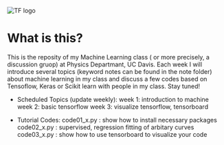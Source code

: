 ![TF logo](https://github.com/pipidog/MLclass/raw/master/notes/TF_logo_no_shadow_1.png)
# What is this?
This is the reposity of my Machine Learning class ( or more precisely, 
a discussion gruop) at Physics Departmant, UC Davis. Each 
week I will introduce several topics (keyword notes can be found in
the note folder) about machine learning in my class
and discuss a few codes based on Tensoflow, Keras or Scikit learn with 
people in my class. Stay tuned! 

* Scheduled Topics (update weekly):
week 1: introduction to machine
week 2: basic tensorflow
week 3: visualize tensorflow, tensorboard

* Tutorial Codes:
code01_x.py : show how to install necessary packages
code02_x.py : supervised, regression fitting of arbitary curves
code03_x.py : show how to use tensorboard to visualize your code

